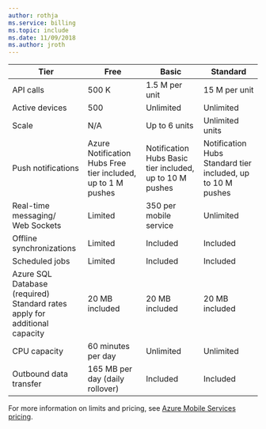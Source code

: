 ```yaml
---
author: rothja
ms.service: billing
ms.topic: include
ms.date: 11/09/2018	
ms.author: jroth
---
```


| Tier | Free | Basic | Standard |
| --- | --- | --- | --- |
| API calls |500 K |1.5 M per unit |15 M per unit |
| Active devices |500 |Unlimited |Unlimited |
| Scale |N/A |Up to 6 units |Unlimited units |
| Push notifications |Azure Notification Hubs Free tier included, up to 1 M pushes |Notification Hubs Basic tier included, up to 10 M pushes |Notification Hubs Standard tier included, up to 10 M pushes |
| Real-time messaging/<br/>Web Sockets |Limited |350 per mobile service |Unlimited |
| Offline synchronizations |Limited |Included |Included |
| Scheduled jobs |Limited |Included |Included |
| Azure SQL Database (required) <br/>Standard rates apply for additional capacity |20 MB included |20 MB included |20 MB included |
| CPU capacity |60 minutes per day |Unlimited |Unlimited |
| Outbound data transfer |165 MB per day (daily rollover) |Included |Included |

For more information on limits and pricing, see [Azure Mobile Services pricing](https://azure.microsoft.com/pricing/details/mobile-services/). 

